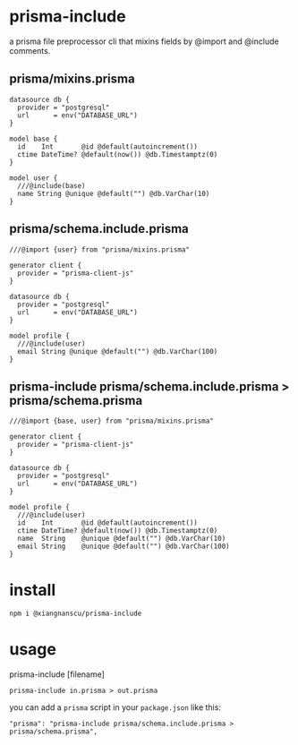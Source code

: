 # prisma-include
a prisma file preprocessor cli that mixins fields by @import and @include comments.
## prisma/mixins.prisma
```prisma
datasource db {
  provider = "postgresql"
  url      = env("DATABASE_URL")
}

model base {
  id    Int       @id @default(autoincrement())
  ctime DateTime? @default(now()) @db.Timestamptz(0)
}

model user {
  ///@include(base)
  name String @unique @default("") @db.VarChar(10)
}
```
## prisma/schema.include.prisma
```prisma
///@import {user} from "prisma/mixins.prisma"

generator client {
  provider = "prisma-client-js"
}

datasource db {
  provider = "postgresql"
  url      = env("DATABASE_URL")
}

model profile {
  ///@include(user)
  email String @unique @default("") @db.VarChar(100)
}
```
## prisma-include prisma/schema.include.prisma > prisma/schema.prisma
```prisma
///@import {base, user} from "prisma/mixins.prisma"

generator client {
  provider = "prisma-client-js"
}

datasource db {
  provider = "postgresql"
  url      = env("DATABASE_URL")
}

model profile {
  ///@include(user)
  id    Int       @id @default(autoincrement())
  ctime DateTime? @default(now()) @db.Timestamptz(0)
  name  String    @unique @default("") @db.VarChar(10)
  email String    @unique @default("") @db.VarChar(100)
}

```
# install
```sh
npm i @xiangnanscu/prisma-include
```
# usage
prisma-include [filename]
```
prisma-include in.prisma > out.prisma
```
you can add a `prisma` script in your `package.json` like this:
```
"prisma": "prisma-include prisma/schema.include.prisma > prisma/schema.prisma",
```